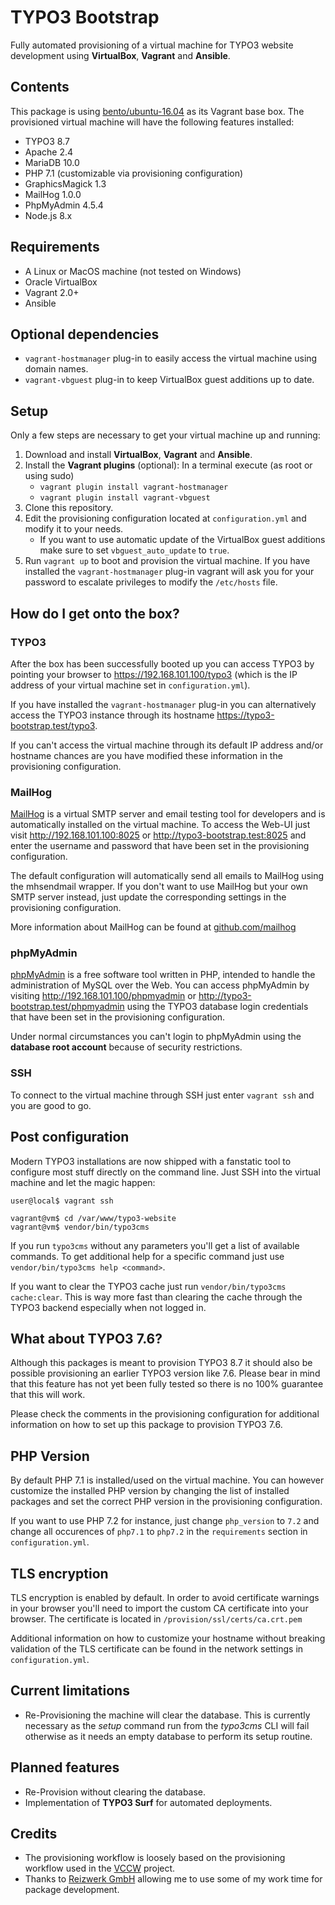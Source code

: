 # TYPO3 Bootstrap

Fully automated provisioning of a virtual machine for TYPO3 website development using **VirtualBox**, **Vagrant** and **Ansible**.

## Contents

This package is using [bento/ubuntu-16.04](https://app.vagrantup.com/bento/boxes/ubuntu-16.04) as its Vagrant base box. The provisioned virtual machine will have the following features installed:

* TYPO3 8.7
* Apache 2.4
* MariaDB 10.0
* PHP 7.1 (customizable via provisioning configuration)
* GraphicsMagick 1.3
* MailHog 1.0.0
* PhpMyAdmin 4.5.4
* Node.js 8.x

## Requirements

* A Linux or MacOS machine (not tested on Windows)
* Oracle VirtualBox
* Vagrant 2.0+
* Ansible

## Optional dependencies

* `vagrant-hostmanager` plug-in to easily access the virtual machine using domain names.
* `vagrant-vbguest` plug-in to keep VirtualBox guest additions up to date.

## Setup

Only a few steps are necessary to get your virtual machine up and running:

1. Download and install **VirtualBox**, **Vagrant** and **Ansible**.
2. Install the **Vagrant plugins** (optional): In a terminal execute (as root or using sudo)
    - `vagrant plugin install vagrant-hostmanager`
    - `vagrant plugin install vagrant-vbguest`
3. Clone this repository.
4. Edit the provisioning configuration located at `configuration.yml` and modify it to your needs.
    - If you want to use automatic update of the VirtualBox guest additions make sure to set `vbguest_auto_update` to `true`.
5. Run `vagrant up` to boot and provision the virtual machine. If you have installed the `vagrant-hostmanager` plug-in vagrant will ask you for your password to escalate privileges to modify the `/etc/hosts` file.

## How do I get onto the box?

### TYPO3

After the box has been successfully booted up you can access TYPO3 by pointing your browser to https://192.168.101.100/typo3 (which is the IP address of your virtual machine set in `configuration.yml`).

If you have installed the `vagrant-hostmanager` plug-in you can alternatively access the TYPO3 instance through its hostname https://typo3-bootstrap.test/typo3.

If you can't access the virtual machine through its default IP address and/or hostname chances are you have modified these information in the provisioning configuration.

### MailHog

[MailHog](https://github.com/mailhog/MailHog) is a virtual SMTP server and email testing tool for developers and is automatically installed on the virtual machine. To access the Web-UI just visit http://192.168.101.100:8025 or http://typo3-bootstrap.test:8025 and enter the username and password that have been set in the provisioning configuration.

The default configuration will automatically send all emails to MailHog using the mhsendmail wrapper. If you don't want to use MailHog but your own SMTP server instead, just update the corresponding settings in the provisioning configuration.

More information about MailHog can be found at [github.com/mailhog](https://github.com/mailhog/MailHog)

### phpMyAdmin

[phpMyAdmin](https://www.phpmyadmin.net/) is a free software tool written in PHP, intended to handle the administration of MySQL over the Web. You can access phpMyAdmin by visiting http://192.168.101.100/phpmyadmin or http://typo3-bootstrap.test/phpmyadmin using the TYPO3 database login credentials that have been set in the provisioning configuration.

Under normal circumstances you can't login to phpMyAdmin using the **database root account** because of security restrictions.

### SSH

To connect to the virtual machine through SSH just enter `vagrant ssh` and you are good to go.

## Post configuration

Modern TYPO3 installations are now shipped with a fanstatic tool to configure most stuff directly on the command line. Just SSH into the virtual machine and let the magic happen:

```
user@local$ vagrant ssh

vagrant@vm$ cd /var/www/typo3-website
vagrant@vm$ vendor/bin/typo3cms
```

If you run `typo3cms` without any parameters you'll get a list of available commands. To get additional help for a specific command just use `vendor/bin/typo3cms help <command>`.

If you want to clear the TYPO3 cache just run `vendor/bin/typo3cms cache:clear`. This is way more fast than clearing the cache through the TYPO3 backend especially when not logged in.

## What about TYPO3 7.6?

Although this packages is meant to provision TYPO3 8.7 it should also be possible provisioning an earlier TYPO3 version like 7.6. Please bear in mind that this feature has not yet been fully tested so there is no 100% guarantee that this will work.

Please check the comments in the provisioning configuration for additional information on how to set up this package to provision TYPO3 7.6.

## PHP Version

By default PHP 7.1 is installed/used on the virtual machine. You can however customize the installed PHP version by changing the list of installed packages and set the correct PHP version in the provisioning configuration.

If you want to use PHP 7.2 for instance, just change `php_version` to `7.2` and change all occurences of `php7.1` to `php7.2` in the `requirements` section in `configuration.yml`.

## TLS encryption

TLS encryption is enabled by default. In order to avoid certificate warnings in your browser you'll need to import the custom CA certificate into your browser. The certificate is located in `/provision/ssl/certs/ca.crt.pem`

Additional information on how to customize your hostname without breaking validation of the TLS certificate can be found in the network settings in `configuration.yml`.

## Current limitations

* Re-Provisioning the machine will clear the database. This is currently necessary as the *setup* command run from the *typo3cms* CLI will fail otherwise as it needs an empty database to perform its setup routine.

## Planned features

* Re-Provision without clearing the database.
* Implementation of **TYPO3 Surf** for automated deployments.

## Credits

* The provisioning workflow is loosely based on the provisioning workflow used in the [VCCW](https://github.com/vccw-team/vccw) project.
* Thanks to [Reizwerk GmbH](https://www.reizwerk.com) allowing me to use some of my work time for package development.

